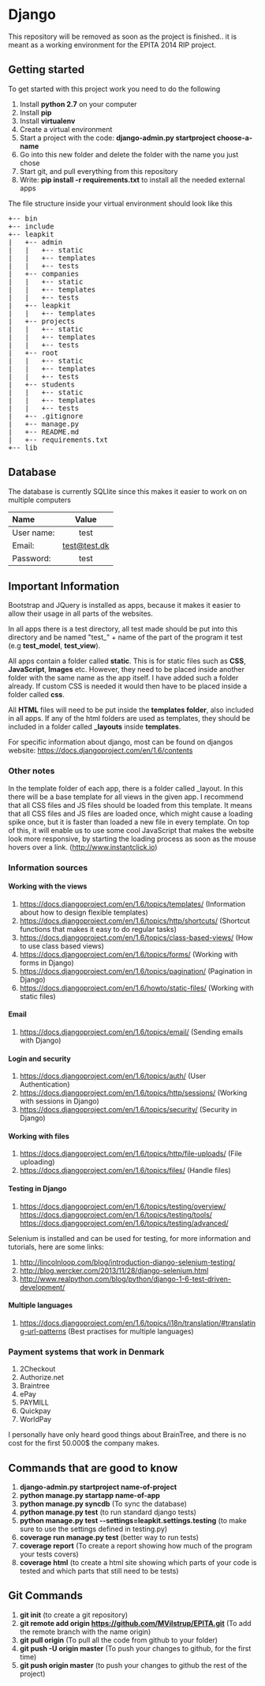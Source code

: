 Django
======

This repository will be removed as soon as the project is finished.. it is meant as a working environment for the EPITA 2014 RIP project. 

Getting started
--------

To get started with this project work you need to do the following

1. Install **python 2.7** on your computer
2. Install **pip**
3. Install **virtualenv**
4. Create a virtual environment
5. Start a project with the code: **django-admin.py startproject choose-a-name**
6. Go into this new folder and delete the folder with the name you just chose
7. Start git, and pull everything from this repository
8. Write: **pip install -r requirements.txt** to install all the needed external apps

The file structure inside your virtual environment should look like this

<pre>
+-- bin
+-- include
+-- leapkit
|   +-- admin
|	|   +-- static
|	|   +-- templates
|	|   +-- tests
|   +-- companies
|	|   +-- static
|	|   +-- templates
|	|   +-- tests
|   +-- leapkit
|	|   +-- templates
|   +-- projects
|	|   +-- static
|	|   +-- templates
|	|   +-- tests
|   +-- root
|	|   +-- static
|	|   +-- templates
|	|   +-- tests
|   +-- students
|	|   +-- static
|	|   +-- templates
|	|   +-- tests
|   +-- .gitignore
|   +-- manage.py
|   +-- README.md
|   +-- requirements.txt
+-- lib
</pre>

Database
--------
The database is currently SQLlite since this makes it easier to work on on multiple computers

Name           |Value         
:---           |:---:
User name:     |test           
Email: 		   |test@test.dk   
Password:	   |test           


Important Information
---------------------

Bootstrap and JQuery is installed as apps, because it makes it easier to allow their usage in all parts of the websites.

In all apps there is a test directory, all test made should be put into this directory and be named "test_" + name of the 
part of the program it test (e.g **test_model**, **test_view**).

All apps contain a folder called **static**. This is for static files such as **CSS**, **JavaScript**, **Images** etc. However, they need to be placed inside another folder with the same name as the app itself. I have added such a folder already. If custom CSS is needed it would then have to be placed inside a folder called **css**. 

All **HTML** files will need to be put inside the **templates folder**, also included in all apps. If any of the html folders are used as templates, they should be included in a folder called **_layouts** inside **templates**. 

For specific information about django, most can be found on djangos website: 
https://docs.djangoproject.com/en/1.6/contents


### Other notes

In the template folder of each app, there is a folder called _layout. In this there will be a base template for all views in the given app. I recommend that all CSS files and JS files should be loaded from this template. It means that all CSS files and JS files are loaded once, which might cause a loading spike once, but it is faster than loaded a new file in every template. On top of this, it will enable us to use some cool JavaScript that makes the website look more responsive, by starting the loading process as soon as the mouse hovers over a link. (http://www.instantclick.io)


### Information sources

#### Working with the views

1. https://docs.djangoproject.com/en/1.6/topics/templates/ (Information about how to design flexible templates)
2. https://docs.djangoproject.com/en/1.6/topics/http/shortcuts/ (Shortcut functions that makes it easy to do regular tasks)
3. https://docs.djangoproject.com/en/1.6/topics/class-based-views/ (How to use class based views)
4. https://docs.djangoproject.com/en/1.6/topics/forms/ (Working with forms in Django)
5. https://docs.djangoproject.com/en/1.6/topics/pagination/ (Pagination in Django)
6. https://docs.djangoproject.com/en/1.6/howto/static-files/ (Working with static files)

#### Email

1. https://docs.djangoproject.com/en/1.6/topics/email/ (Sending emails with Django)

#### Login and security

1. https://docs.djangoproject.com/en/1.6/topics/auth/ (User Authentication)
2. https://docs.djangoproject.com/en/1.6/topics/http/sessions/ (Working with sessions in Django)
3. https://docs.djangoproject.com/en/1.6/topics/security/ (Security in Django)

#### Working with files

1. https://docs.djangoproject.com/en/1.6/topics/http/file-uploads/ (File uploading)
2. https://docs.djangoproject.com/en/1.6/topics/files/ (Handle files)

#### Testing in Django
1. https://docs.djangoproject.com/en/1.6/topics/testing/overview/
https://docs.djangoproject.com/en/1.6/topics/testing/tools/
https://docs.djangoproject.com/en/1.6/topics/testing/advanced/

Selenium is installed and can be used for testing, for more information and tutorials, here are some links:

1. http://lincolnloop.com/blog/introduction-django-selenium-testing/
2. http://blog.wercker.com/2013/11/28/django-selenium.html
3. http://www.realpython.com/blog/python/django-1-6-test-driven-development/

#### Multiple languages

1. https://docs.djangoproject.com/en/1.6/topics/i18n/translation/#translating-url-patterns (Best practises for multiple languages)

### Payment systems that work in Denmark

1. 2Checkout
2. Authorize.net
3. Braintree
4. ePay
5. PAYMILL
6. Quickpay
7. WorldPay

I personally have only heard good things about BrainTree, and there is no cost for the first 50.000$ the company makes.



Commands that are good to know
-------------------------------

1. **django-admin.py startproject name-of-project**
2. **python manage.py startapp name-of-app**
3. **python manage.py syncdb** (To sync the database)
4. **python manage.py test** (to run standard django tests)
6. **python manage.py test --settings=leapkit.settings.testing** (to make sure to use the settings defined in testing.py)
6. **coverage run manage.py test** (better way to run tests)
7. **coverage report** (To create a report showing how much of the program your tests covers)
8. **coverage html** (to create a html site showing which parts of your code is tested and which parts that still need to be tests)

## Git Commands

1. **git init** (to create a git repository)
2. **git remote add origin https://github.com/MVilstrup/EPITA.git** (To add the remote branch with the name origin)
3. **git pull origin** (To pull all the code from github to your folder)
4. **git push -U origin master** (To push your changes to github, for the first time)
5. **git push origin master** (to push your changes to github the rest of the project)


